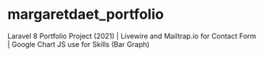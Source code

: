 # margaretdaet_portfolio
Laravel 8 Portfolio Project (2021) |
Livewire and Mailtrap.io for Contact Form | 
Google Chart JS use for Skills (Bar Graph)
